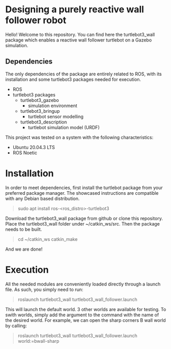# Designing a purely reactive wall follower robot

Hello! Welcome to this repository. You can find here the turtlebot3_wall package which enables a reactive wall follower turtlebot on a Gazebo simulation.

## Dependencies

The only dependencies of the package are entirely related to ROS, with its installation and some turtlebot3 packages needed for execution.

- ROS
- turtlebot3 packages
    - turtlebot3_gazebo
        - simulation environment
    - turtlebot3_bringup
        - turtlebot sensor modelling
    - turtlebot3_description
        - turtlebot simulation model (URDF)

This project was tested on a system with the following characteristics:
- Ubuntu 20.04.3 LTS
- ROS Noetic

# Installation

In order to meet dependencies, first install the turtlebot package from your preferred package manager. The showcased instructions are compatible with any Debian based distribution.

> sudo apt install ros-<ros_distro>-turtlebot3

Download the turtlebot3_wall package from github or clone this repository. Place the turtlebot3_wall folder under ~/catkin_ws/src. Then the package needs to be built.

> cd ~/catkin_ws
> catkin_make

And we are done!

# Execution

All the needed modules are conveniently loaded directly through a launch file. As such, you simply need to run:

> roslaunch turtlebot3_wall turtlebot3_wall_follower.launch

This will launch the default world. 3 other worlds are available for testing. To swith worlds, simply add the argument to the command with the name of the desired world. For example, we can open the sharp corners B wall world by calling:

> roslaunch turtlebot3_wall turtlebot3_wall_follower.launch world:=bwall-sharp